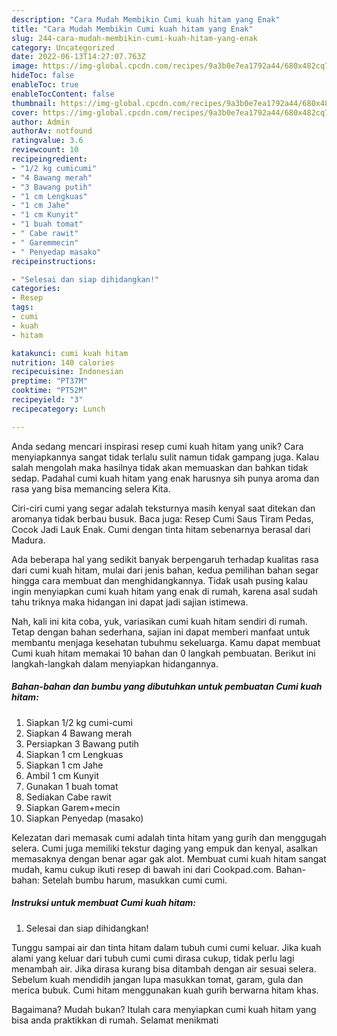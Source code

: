 ```yaml
---
description: "Cara Mudah Membikin Cumi kuah hitam yang Enak"
title: "Cara Mudah Membikin Cumi kuah hitam yang Enak"
slug: 244-cara-mudah-membikin-cumi-kuah-hitam-yang-enak
category: Uncategorized
date: 2022-06-13T14:27:07.763Z
image: https://img-global.cpcdn.com/recipes/9a3b0e7ea1792a44/680x482cq70/cumi-kuah-hitam-foto-resep-utama.jpg
hideToc: false
enableToc: true
enableTocContent: false
thumbnail: https://img-global.cpcdn.com/recipes/9a3b0e7ea1792a44/680x482cq70/cumi-kuah-hitam-foto-resep-utama.jpg
cover: https://img-global.cpcdn.com/recipes/9a3b0e7ea1792a44/680x482cq70/cumi-kuah-hitam-foto-resep-utama.jpg
author: Admin
authorAv: notfound
ratingvalue: 3.6
reviewcount: 10
recipeingredient:
- "1/2 kg cumicumi"
- "4 Bawang merah"
- "3 Bawang putih"
- "1 cm Lengkuas"
- "1 cm Jahe"
- "1 cm Kunyit"
- "1 buah tomat"
- " Cabe rawit"
- " Garemmecin"
- " Penyedap masako"
recipeinstructions:

- "Selesai dan siap dihidangkan!"
categories:
- Resep
tags:
- cumi
- kuah
- hitam

katakunci: cumi kuah hitam 
nutrition: 140 calories
recipecuisine: Indonesian
preptime: "PT37M"
cooktime: "PT52M"
recipeyield: "3"
recipecategory: Lunch

---
```





Anda sedang mencari inspirasi resep cumi kuah hitam yang unik? Cara menyiapkannya sangat tidak terlalu sulit namun tidak gampang juga. Kalau salah mengolah maka hasilnya tidak akan memuaskan dan bahkan tidak sedap. Padahal cumi kuah hitam yang enak harusnya sih punya aroma dan rasa yang bisa memancing selera Kita.





Ciri-ciri cumi yang segar adalah teksturnya masih kenyal saat ditekan dan aromanya tidak berbau busuk. Baca juga: Resep Cumi Saus Tiram Pedas, Cocok Jadi Lauk Enak. Cumi dengan tinta hitam sebenarnya berasal dari Madura.

Ada beberapa hal yang sedikit banyak berpengaruh terhadap kualitas rasa dari cumi kuah hitam, mulai dari jenis bahan, kedua pemilihan bahan segar hingga cara membuat dan menghidangkannya. Tidak usah pusing kalau ingin menyiapkan cumi kuah hitam yang enak di rumah, karena asal sudah tahu triknya maka hidangan ini dapat jadi sajian istimewa.






Nah, kali ini kita coba, yuk, variasikan cumi kuah hitam sendiri di rumah. Tetap dengan bahan sederhana, sajian ini dapat memberi manfaat untuk membantu menjaga kesehatan tubuhmu sekeluarga. Kamu dapat membuat Cumi kuah hitam memakai 10 bahan dan 0 langkah pembuatan. Berikut ini langkah-langkah dalam menyiapkan hidangannya.

<!--inarticleads1-->

##### Bahan-bahan dan bumbu yang dibutuhkan untuk pembuatan Cumi kuah hitam:

1. Siapkan 1/2 kg cumi-cumi
1. Siapkan 4 Bawang merah
1. Persiapkan 3 Bawang putih
1. Siapkan 1 cm Lengkuas
1. Siapkan 1 cm Jahe
1. Ambil 1 cm Kunyit
1. Gunakan 1 buah tomat
1. Sediakan  Cabe rawit
1. Siapkan  Garem+mecin
1. Siapkan  Penyedap (masako)


Kelezatan dari memasak cumi adalah tinta hitam yang gurih dan menggugah selera. Cumi juga memiliki tekstur daging yang empuk dan kenyal, asalkan memasaknya dengan benar agar gak alot. Membuat cumi kuah hitam sangat mudah, kamu cukup ikuti resep di bawah ini dari Cookpad.com. Bahan-bahan: Setelah bumbu harum, masukkan cumi cumi. 

<!--inarticleads2-->

##### Instruksi untuk membuat Cumi kuah hitam:


1. Selesai dan siap dihidangkan!

Tunggu sampai air dan tinta hitam dalam tubuh cumi cumi keluar. Jika kuah alami yang keluar dari tubuh cumi cumi dirasa cukup, tidak perlu lagi menambah air. Jika dirasa kurang bisa ditambah dengan air sesuai selera. Sebelum kuah mendidih jangan lupa masukkan tomat, garam, gula dan merica bubuk. Cumi hitam menggunakan kuah gurih berwarna hitam khas. 

Bagaimana? Mudah bukan? Itulah cara menyiapkan cumi kuah hitam yang bisa anda praktikkan di rumah. Selamat menikmati
